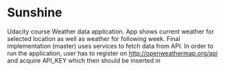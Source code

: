 # Sunshine
Udacity course Weather data application.
App shows current weather for selected location as well as weather for following week. Final implementation (master) uses services
to fetch data from API. In order to run the application, user has to register on http://openweathermap.org/api and acquire API_KEY which
then should be inserted in 
